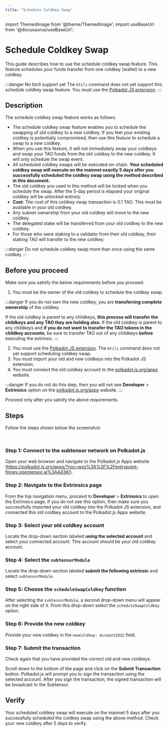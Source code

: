 ```yaml
---
title: "Schedule Coldkey Swap"
---
```


import ThemedImage from '@theme/ThemedImage';
import useBaseUrl from '@docusaurus/useBaseUrl';

# Schedule Coldkey Swap

This guide describes how to use the schedule coldkey swap feature. This feature schedules your funds transfer from one coldkey (wallet) to a new coldkey. 

:::danger No btcli support yet
The `btcli` command does not yet support this schedule coldkey swap feature. You must use the [Polkadot JS extension](https://polkadot.js.org/extension/).
:::

## Description

The schedule coldkey swap feature works as follows:

- The schedule coldkey swap feature enables you to schedule the swapping of old coldkey to a new coldkey. If you feel your existing coldkey is potentially compromised, then use this feature to schedule a swap to a new coldkey.
- When you use this feature, it will not immediately swap your coldkeys and swap your TAO funds from the old coldkey to the new coldkey. It will only schedule the swap event. 
- All scheduled coldkey swaps will be executed on-chain. **Your scheduled coldkey swap will execute on the mainnet exactly 5 days after you successfully scheduled the coldkey swap using the method described in this document.**
- The old coldkey you used in this method will be locked when you schedule the swap. After the 5-day period is elapsed your original coldkey will be unlocked entirely.
- **Cost**: The cost of this coldkey swap transaction is 0.1 TAO. This must be available in your old coldkey.
- Any subnet ownership from your old coldkey will move to the new coldkey.
- The delegated stake will be transferred from your old coldkey to the new coldkey.
- For those who were staking to a validator from their old coldkey, their staking TAO will transfer to the new coldkey. 

:::danger Do not schedule coldkey swap more than once using the same coldkey
:::

## Before you proceed

Make sure you satisfy the below requirements before you proceed:

1. You must be the owner of the old coldkey to schedule the coldkey swap.

:::danger If you do not own the new coldkey, you are **transferring complete ownership** of the coldkey.

If the old coldkey is parent to any childkeys, **this process will transfer the childkeys and any TAO they are holding also**.  If the old coldkey is parent to any childkeys and **if you do not want to transfer the TAO tokens in the childkey accounts**, be sure to transfer TAO out of any childkeys **before** executing the extrinsic.
:::

2. You must use the [Polkadot JS extension](https://polkadot.js.org/extension/). The `btcli` command does not yet support scheduling coldkey swap.
3. You must import your old and new coldkeys into the Polkadot JS extension.
4. You must connect the old coldkey account to the [polkadot.js.org/apps](https://polkadot.js.org/apps/?rpc=wss%3A%2F%2Fentrypoint-finney.opentensor.ai%3A443#/explorer) website. 

  :::danger If you do not do this step, then you will not see **Developer** > **Extrinsics** option on the [polkadot.js.org/apps](https://polkadot.js.org/apps/?rpc=wss%3A%2F%2Fentrypoint-finney.opentensor.ai%3A443#/extrinsics) website. 
  :::

Proceed only after you satisfy the above requirements.

## Steps

Follow the steps shown below the screenshot:

<center>
<ThemedImage
alt="Coldkey and hotkey pairings"
sources={{
    light: useBaseUrl('/img/docs/schedule-coldkey-swap-polkadotapp.png'),
    dark: useBaseUrl('/img/docs/schedule-coldkey-swap-polkadotapp.png'),
}}
style={{width: 900}}
/>
</center>

<br />

### Step 1: Connect to the subtensor network on Polkadot.js

Open your web browser and navigate to the Polkadot.js Apps website (https://polkadot.js.org/apps/?rpc=wss%3A%2F%2Fentrypoint-finney.opentensor.ai%3A443#/).

### Step 2: Navigate to the Extrinsics page

From the top navigation menu, proceed to **Developer** > **Extrinsics** to open the Extrinsics page. If you do not see this option, then make sure you successfully imported your old coldkey into the Polkadot JS extension, and connected this old coldkey account to the Polkadot.js Apps website. 

### Step 3: Select your old coldkey account

Locate the drop-down section labeled **using the selected account** and select your connected account. This account should be your old coldkey account.

### Step 4: Select the `subtensorModule`

Locate the drop-down section labeled **submit the following extrinsic** and select `subtensorModule`.

### Step 5: Choose the `scheduleSwapColdkey` function 

After selecting the `subtensorModule`, a second drop-down menu will appear on the right side of it. From this drop-down select the `scheduleSwapColdkey`  option. 

### Step 6: Provide the new coldkey 

Provide your new coldkey in the `newColdkey: AccountId32` field.

### Step 7: Submit the transaction

Check again that you have provided the correct old and new coldkeys. 

Scroll down to the bottom of the page and click on the **Submit Transaction** button. Polkadot.js will prompt you to sign the transaction using the selected account. After you sign the transaction, the signed transaction will be broadcast to the Subtensor.

## Verify

Your scheduled coldkey swap will execute on the mainnet 5 days after you successfully scheduled the coldkey swap using the above method. Check your new coldkey after 5 days to verify.
